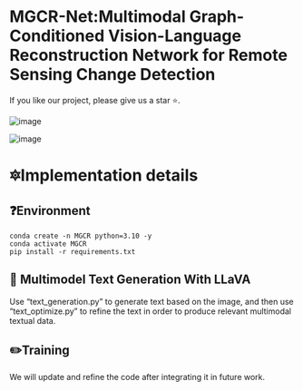 # MGCR-Net:Multimodal Graph-Conditioned Vision-Language Reconstruction Network for Remote Sensing Change Detection
 If you like our project, please give us a star ⭐.

![image](https://github.com/user-attachments/assets/d72bba4b-51ee-4bc4-a53d-9ee1437264bb)


![image](https://github.com/user-attachments/assets/6e869738-11a3-49c5-9aba-fac1296f078a)

 
 # 🔯Implementation details
## ❓Environment
```
conda create -n MGCR python=3.10 -y
conda activate MGCR
pip install -r requirements.txt
```

## 🔑	Multimodel Text Generation With LLaVA
Use “text_generation.py” to generate text based on the image, and then use “text_optimize.py” to refine the text in order to produce relevant multimodal textual data.

## ✏️Training
We will update and refine the code after integrating it in future work.
